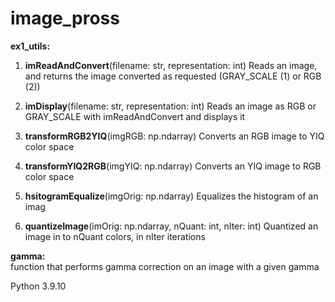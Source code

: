 # image_pross

**ex1_utils:**
1. **imReadAndConvert**(filename: str, representation: int)
   Reads an image, and returns the image converted as requested (GRAY_SCALE (1) or RGB (2))
   
2. **imDisplay**(filename: str, representation: int)
    Reads an image as RGB or GRAY_SCALE with imReadAndConvert and displays it
    
3. **transformRGB2YIQ**(imgRGB: np.ndarray)
    Converts an RGB image to YIQ color space
    
4. **transformYIQ2RGB**(imgYIQ: np.ndarray)
   Converts an YIQ image to RGB color space
   
5. **hsitogramEqualize**(imgOrig: np.ndarray)
    Equalizes the histogram of an imag
    
6. **quantizeImage**(imOrig: np.ndarray, nQuant: int, nIter: int)
    Quantized an image in to nQuant colors, in nIter iterations
    
    
**gamma:**    
function that performs gamma correction on an image with a given gamma

Python 3.9.10

